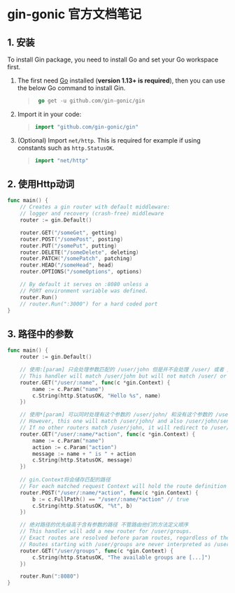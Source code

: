 # gin-gonic 官方文档笔记

## 1. 安装

To install Gin package, you need to install Go and set your Go workspace first.

1. The first need [Go](https://golang.org/) installed (**version 1.13+ is required**), then you can use the below Go command to install Gin.

   > ```go
   >  go get -u github.com/gin-gonic/gin
   > ```

2. Import it in your code:

   > ```go
   > import "github.com/gin-gonic/gin"
   > ```

 3. (Optional) Import `net/http`. This is required for example if using constants such as `http.StatusOK`.

    > ```go
    > import "net/http"
    > ```

## 2. 使用Http动词

```go
func main() {
	// Creates a gin router with default middleware:
	// logger and recovery (crash-free) middleware
	router := gin.Default()

	router.GET("/someGet", getting)
	router.POST("/somePost", posting)
	router.PUT("/somePut", putting)
	router.DELETE("/someDelete", deleting)
	router.PATCH("/somePatch", patching)
	router.HEAD("/someHead", head)
	router.OPTIONS("/someOptions", options)

	// By default it serves on :8080 unless a
	// PORT environment variable was defined.
	router.Run()
	// router.Run(":3000") for a hard coded port
}
```

## 3. 路径中的参数

```go
func main() {
	router := gin.Default()

	// 使用:[param] 只会处理参数匹配的 /user/john 但是并不会处理 /user/ 或者 /user
	// This handler will match /user/john but will not match /user/ or /user
	router.GET("/user/:name", func(c *gin.Context) {
		name := c.Param("name")
		c.String(http.StatusOK, "Hello %s", name)
	})

	// 使用*[param] 可以同时处理有这个参数的 /user/john/ 和没有这个参数的 /user/john/send
	// However, this one will match /user/john/ and also /user/john/send
	// If no other routers match /user/john, it will redirect to /user/john/
	router.GET("/user/:name/*action", func(c *gin.Context) {
		name := c.Param("name")
		action := c.Param("action")
		message := name + " is " + action
		c.String(http.StatusOK, message)
	})
    
	// gin.Context将会储存匹配的路径
	// For each matched request Context will hold the route definition
	router.POST("/user/:name/*action", func(c *gin.Context) {
		b := c.FullPath() == "/user/:name/*action" // true
		c.String(http.StatusOK, "%t", b)
	})

	// 绝对路径的优先级高于含有参数的路径 不管路由他们的方法定义顺序
    // This handler will add a new router for /user/groups.
	// Exact routes are resolved before param routes, regardless of the order they were defined.
	// Routes starting with /user/groups are never interpreted as /user/:name/... routes
	router.GET("/user/groups", func(c *gin.Context) {
		c.String(http.StatusOK, "The available groups are [...]")
	})

	router.Run(":8080")
}
```

